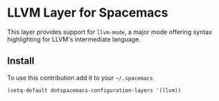 # LLVM Layer for Spacemacs

This layer provides support for `llvm-mode`, a major mode offering syntax
highlighting for LLVM's intermediate language.

## Install

To use this contribution add it to your `~/.spacemacs`

```elisp
(setq-default dotspacemacs-configuration-layers '(llvm))
```
